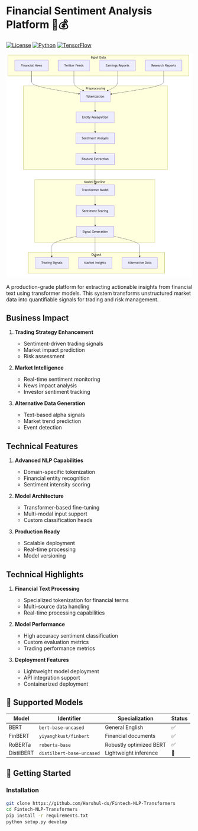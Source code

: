 # Financial Sentiment Analysis Platform 🧠💰
[![License](https://img.shields.io/badge/License-MIT-blue.svg)](LICENSE)
[![Python](https://img.shields.io/badge/Python-3.8+-blue.svg)](https://www.python.org/)
[![TensorFlow](https://img.shields.io/badge/TensorFlow-2.0+-orange.svg)](https://www.tensorflow.org/)

![Financial NLP Pipeline](https://raw.githubusercontent.com/Harshul-ds/Fintech-NLP-Transformers/main/assets/nlp_pipeline.png)

A production-grade platform for extracting actionable insights from financial text using transformer models. This system transforms unstructured market data into quantifiable signals for trading and risk management.

## Business Impact

1. **Trading Strategy Enhancement**
   - Sentiment-driven trading signals
   - Market impact prediction
   - Risk assessment

2. **Market Intelligence**
   - Real-time sentiment monitoring
   - News impact analysis
   - Investor sentiment tracking

3. **Alternative Data Generation**
   - Text-based alpha signals
   - Market trend prediction
   - Event detection

## Technical Features

1. **Advanced NLP Capabilities**
   - Domain-specific tokenization
   - Financial entity recognition
   - Sentiment intensity scoring

2. **Model Architecture**
   - Transformer-based fine-tuning
   - Multi-modal input support
   - Custom classification heads

3. **Production Ready**
   - Scalable deployment
   - Real-time processing
   - Model versioning

## Technical Highlights

1. **Financial Text Processing**
   - Specialized tokenization for financial terms
   - Multi-source data handling
   - Real-time processing capabilities

2. **Model Performance**
   - High accuracy sentiment classification
   - Custom evaluation metrics
   - Trading performance metrics

3. **Deployment Features**
   - Lightweight model deployment
   - API integration support
   - Containerized deployment

## 🤖 Supported Models
| Model              | Identifier             | Specialization           | Status |
|--------------------|------------------------|--------------------------|--------|
| BERT               | `bert-base-uncased`    | General English          | ✅     |
| FinBERT            | `yiyanghkust/finbert`  | Financial documents      | ✅     |
| RoBERTa            | `roberta-base`         | Robustly optimized BERT  | ✅     |
| DistilBERT         | `distilbert-base-uncased` | Lightweight inference | 🚧     |

## 🚀 Getting Started

### Installation
```bash
git clone https://github.com/Harshul-ds/Fintech-NLP-Transformers
cd Fintech-NLP-Transformers
pip install -r requirements.txt
python setup.py develop
